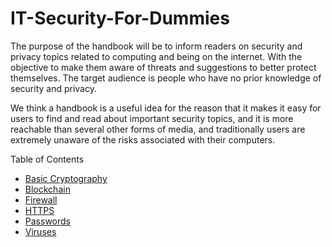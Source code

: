 # IT-Security-For-Dummies

The purpose of the handbook will be to inform readers on security and privacy topics related to computing and being on the internet. With the objective to make them aware of threats and suggestions to better protect themselves. The target audience is people who have no prior knowledge of security and privacy.

We think a handbook is a useful idea for the reason that it makes it easy for users to find and read about important security topics, and it is more reachable than several other forms of media, and traditionally users are extremely unaware of the risks associated with their computers.

Table of Contents
* [Basic Cryptography](https://github.com/TheCountOfPeru/IT-Security-For-Dummies/blob/master/Basic%20Cryptography.md)
* [Blockchain](https://github.com/TheCountOfPeru/IT-Security-For-Dummies/blob/master/Blockchain.md)
* [Firewall](https://github.com/TheCountOfPeru/IT-Security-For-Dummies/blob/master/firewalls.md)
* [HTTPS](https://github.com/TheCountOfPeru/IT-Security-For-Dummies/blob/master/https.md)
* [Passwords](https://github.com/TheCountOfPeru/IT-Security-For-Dummies/blob/master/Passwords.md)
* [Viruses](https://github.com/TheCountOfPeru/IT-Security-For-Dummies/blob/master/Viruses.md)

